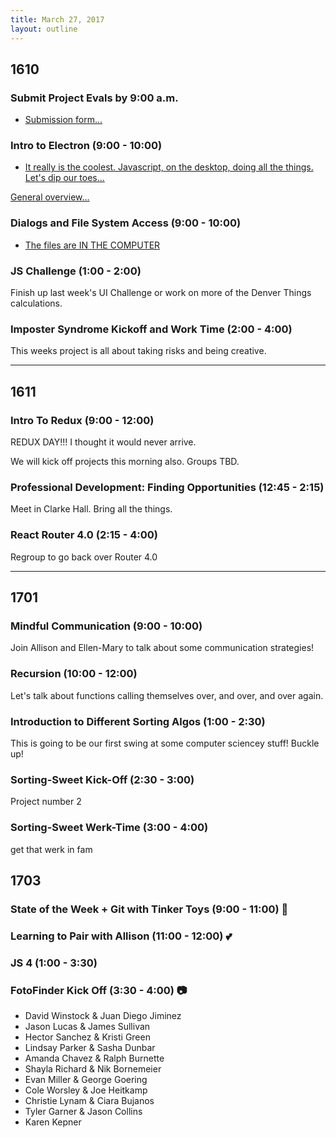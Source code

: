 ```yaml
---
title: March 27, 2017
layout: outline
---
```


## 1610

### Submit Project Evals by 9:00 a.m.
* [Submission form...](https://github.com/turingschool/front-end-submissions-public/tree/master/1610/mod-4/byob)

### Intro to Electron (9:00 - 10:00)
* [It really is the coolest. Javascript, on the desktop, doing all the things. Let's dip our toes...](https://speakerdeck.com/stevekinney/building-desktop-applications-with-node-and-electron)

[General overview...](http://frontend.turing.io/lessons/intro-to-electron-slides.html)



### Dialogs and File System Access (9:00 - 10:00)
* [The files are IN THE COMPUTER](http://frontend.turing.io/lessons/electron-file-dialogs.html)

### JS Challenge (1:00 - 2:00)
Finish up last week's UI Challenge or work on more of the Denver Things calculations.

### Imposter Syndrome Kickoff and Work Time (2:00 - 4:00)
This weeks project is all about taking risks and being creative.

-----------------------------------------------

## 1611

### Intro To Redux (9:00 - 12:00)
REDUX DAY!!! I thought it would never arrive.

We will kick off projects this morning also. Groups TBD.

### Professional Development: Finding Opportunities (12:45 - 2:15)
Meet in Clarke Hall. Bring all the things.

### React Router 4.0 (2:15 - 4:00)
Regroup to go back over Router 4.0

-----------------------------------------------

## 1701

### Mindful Communication (9:00 - 10:00)

Join Allison and Ellen-Mary to talk about some communication strategies!

### Recursion (10:00 - 12:00)

Let's talk about functions calling themselves over, and over, and over again.

### Introduction to Different Sorting Algos (1:00 - 2:30)

This is going to be our first swing at some computer sciencey stuff! Buckle up!

### Sorting-Sweet Kick-Off (2:30 - 3:00)

Project number 2

### Sorting-Sweet Werk-Time (3:00 - 4:00)

get that werk in fam

## 1703

### State of the Week + Git with Tinker Toys (9:00 - 11:00) :metal:

### Learning to Pair with Allison (11:00 - 12:00) :two_hearts:

### JS 4 (1:00 - 3:30)

### FotoFinder Kick Off (3:30 - 4:00) :camera:

* David Winstock & Juan Diego Jiminez
* Jason Lucas & James Sullivan
* Hector Sanchez & Kristi Green
* Lindsay Parker & Sasha Dunbar
* Amanda Chavez & Ralph Burnette
* Shayla Richard & Nik Bornemeier
* Evan Miller & George Goering
* Cole Worsley & Joe Heitkamp
* Christie Lynam & Ciara Bujanos
* Tyler Garner & Jason Collins
* Karen Kepner
